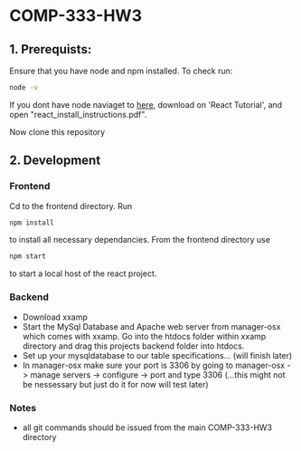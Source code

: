 # COMP-333-HW3
## 1. Prerequists:

Ensure that you have node and npm installed.
To check run: 
```bash
node -v
```
If you dont have node naviaget to [here](https://sebastianzimmeck.de/teaching/comp333/comp333.html), download on 'React Tutorial', and open "react_install_instructions.pdf".

Now clone this repository
## 2. Development

### Frontend 
Cd to the frontend directory. Run
```bash
npm install
```
to install all necessary dependancies. 
From the frontend directory use
```bash
npm start
```
to start a local host of the react project.
### Backend
- Download xxamp
- Start the MySql Database and Apache web server from manager-osx which comes with xxamp. Go into the htdocs folder within xxamp directory and drag this projects backend folder into htdocs.
- Set up your mysqldatabase to our table specifications... (will finish later)
- In manager-osx make sure your port is 3306 by going to manager-osx -> manage servers -> configure -> port and type 3306 (...this might not be nessessary but just do it for now will test later)

### Notes
- all git commands should be issued from the main COMP-333-HW3 directory 




